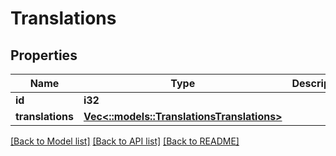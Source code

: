 # Translations

## Properties

Name | Type | Description | Notes
------------ | ------------- | ------------- | -------------
**id** | **i32** |  | [optional] 
**translations** | [**Vec<::models::TranslationsTranslations>**](TranslationsTranslations.md) |  | [optional]

[[Back to Model list]](../README.md#documentation-for-models) [[Back to API list]](../README.md#documentation-for-api-endpoints) [[Back to README]](../README.md)


